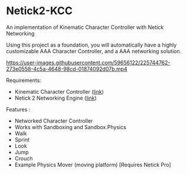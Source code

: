 # Netick2-KCC
 An implementation of Kinematic Character Controller with Netick Networking

Using this project as a foundation, you will automatically have a highly customizable AAA Character Controller, and a AAA networking solution. 


https://user-images.githubusercontent.com/59656122/225744762-273e0558-4c5a-4648-98cd-01874092d07b.mp4


Requirements:
- Kinematic Character Controller ([link](https://assetstore.unity.com/packages/tools/physics/kinematic-character-controller-99131))
- Netick 2 Networking Engine ([link](https://discord.gg/hYczyr43vK))

Features :
 - Networked Character Controller
 - Works with Sandboxing and Sandbox.Physics
 - Walk
 - Sprint
 - Look
 - Jump
 - Crouch
 - Example Physics Mover (moving platform) [Requires Netick Pro]
